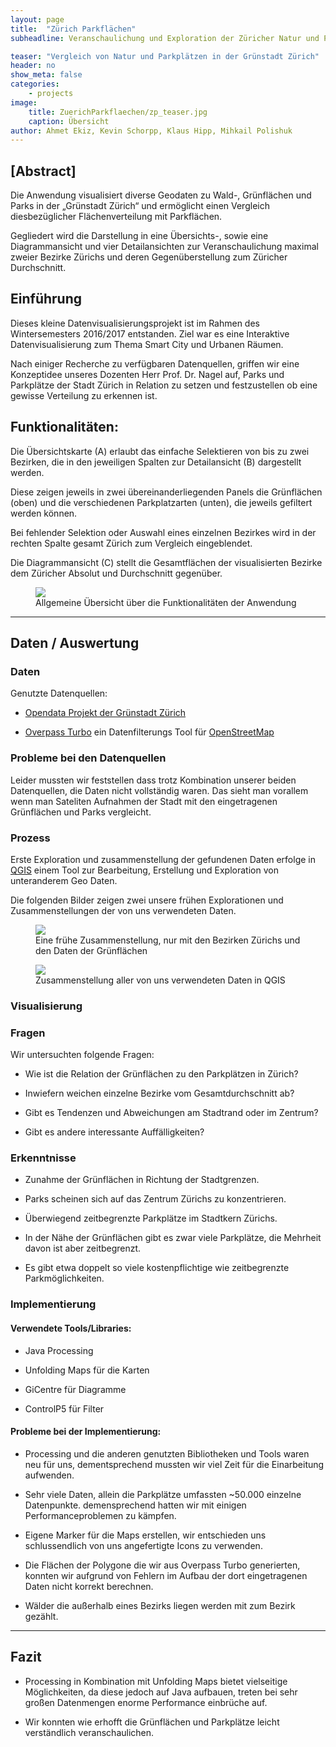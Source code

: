 ```yaml
---
layout: page
title:  "Zürich Parkflächen"
subheadline: Veranschaulichung und Exploration der Züricher Natur und Parkplätze 

teaser: "Vergleich von Natur und Parkplätzen in der Grünstadt Zürich"
header: no
show_meta: false
categories:
    - projects
image:
    title: ZuerichParkflaechen/zp_teaser.jpg
    caption: Übersicht 
author: Ahmet Ekiz, Kevin Schorpp, Klaus Hipp, Mihkail Polishuk
---
```


## [Abstract]
Die Anwendung visualisiert diverse Geodaten zu Wald-, Grünflächen und Parks in der „Grünstadt Zürich“ und ermöglicht einen Vergleich diesbezüglicher Flächenverteilung mit Parkflächen.

Gegliedert wird die Darstellung in eine Übersichts-, sowie eine Diagrammansicht und vier Detailansichten zur Veranschaulichung maximal zweier Bezirke Zürichs und deren Gegenüberstellung zum Züricher Durchschnitt.


## Einführung
<!--- Einführung: Was ist die Motivation hinter Ihrem Projekt?
- Konzept: Was ist die Grundidee, Hauptfrage, wichtigste Hypothese?-->

Dieses kleine Datenvisualisierungsprojekt ist im Rahmen des Wintersemesters 2016/2017 entstanden. Ziel war es eine Interaktive Datenvisualisierung zum Thema Smart City und Urbanen Räumen.

Nach einiger Recherche zu verfügbaren Datenquellen, griffen wir eine Konzeptidee unseres Dozenten Herr Prof. Dr. Nagel auf, Parks und Parkplätze der Stadt Zürich in Relation zu setzen und festzustellen ob eine gewisse Verteilung zu erkennen ist.

## Funktionalitäten:
Die Übersichtskarte (A) erlaubt das einfache Selektieren von bis zu zwei Bezirken, die in den jeweiligen Spalten zur Detailansicht (B) dargestellt werden.

Diese zeigen jeweils in zwei übereinanderliegenden Panels die Grünflächen (oben) und die verschiedenen Parkplatzarten (unten), die jeweils gefiltert werden können.

Bei fehlender Selektion oder Auswahl eines einzelnen Bezirkes wird in der rechten Spalte gesamt Zürich zum Vergleich eingeblendet.

Die Diagrammansicht (C) stellt die Gesamtflächen der visualisierten Bezirke dem Züricher Absolut und Durchschnitt gegenüber.


<figure>
  <img src="{{ site.urlimg }}/ZuerichParkflaechen/zp_functions_image.png" />
  <figcaption >Allgemeine Übersicht über die Funktionalitäten der Anwendung</figcaption>
</figure>

- - - 

## Daten / Auswertung

### Daten
<!--Quellen, Erhebung, Parsing, Aggregation, ...-->

Genutzte Datenquellen:

- [Opendata Projekt der Grünstadt Zürich](https://data.stadt-zuerich.ch/)

- [Overpass Turbo](https://overpass-turbo.eu/) ein Datenfilterungs Tool für [OpenStreetMap](http://openstreetmap.org/)

### Probleme bei den Datenquellen
Leider mussten wir feststellen dass trotz Kombination unserer beiden Datenquellen, die Daten nicht vollständig waren.
Das sieht man vorallem wenn man Sateliten Aufnahmen der Stadt mit den eingetragenen Grünflächen und Parks vergleicht.

### Prozess
<!--Sinnvolle Auswahl relevanter Experimente.-->

Erste Exploration und zusammenstellung der gefundenen Daten erfolge in [QGIS](http://qgis.org/de/site/) einem Tool zur Bearbeitung, Erstellung und Exploration von unteranderem Geo Daten.

Die folgenden Bilder zeigen zwei unsere frühen Explorationen und Zusammenstellungen der von uns verwendeten Daten.

<figure>
  <img src="{{ site.urlimg }}/ZuerichParkflaechen/QGIS_Bezirke_GruenUndWaldflaechen.JPG" />
  <figcaption >Eine frühe Zusammenstellung, nur mit den Bezirken Zürichs und den Daten der Grünflächen</figcaption>
</figure>

<figure>
  <img src="{{ site.urlimg }}/ZuerichParkflaechen/QGIS_View.JPG" />
  <figcaption >Zusammenstellung aller von uns verwendeten Daten in QGIS</figcaption>
</figure>

<!--## Prototyp / Ergebnisse
Hier sind einige unserer Prototypen und Entwicklungsschritte zu sehen: -->

### Visualisierung
<!--Ergebnisse, Design, Prototyp. Darstellungen echter oder ausgewählter Daten.-->

### Fragen
Wir untersuchten folgende Fragen:

- Wie ist die Relation der Grünflächen zu den Parkplätzen in Zürich?

- Inwiefern weichen einzelne Bezirke vom Gesamtdurchschnitt ab?

- Gibt es Tendenzen und Abweichungen am Stadtrand oder im Zentrum?

- Gibt es andere interessante Auffälligkeiten?

### Erkenntnisse
<!--Was haben Sie herausgefunden? Können Sie ein/zwei Aussagen oder Stories hervorheben?-->

- Zunahme der Grünflächen in Richtung der Stadtgrenzen.

- Parks scheinen sich auf das Zentrum Zürichs zu konzentrieren.

- Überwiegend zeitbegrenzte Parkplätze im Stadtkern Zürichs.

- In der Nähe der Grünflächen gibt es zwar viele Parkplätze, die Mehrheit davon ist aber zeitbegrenzt.

- Es gibt etwa doppelt so viele kostenpflichtige wie zeitbegrenzte Parkmöglichkeiten.


### Implementierung

#### Verwendete Tools/Libraries:

- Java Processing

- Unfolding Maps für die Karten

- GiCentre für Diagramme

- ControlP5 für Filter

<!--Wie haben Sie die Visualisierung umgesetzt? Welche Tools haben Sie für welche Schritte eingesetzt?-->


#### Probleme bei der Implementierung:

- Processing und die anderen genutzten Bibliotheken und Tools waren neu für uns, dementsprechend mussten wir viel Zeit für die Einarbeitung aufwenden.

- Sehr viele Daten, allein die Parkplätze umfassten ~50.000 einzelne Datenpunkte.
demensprechend hatten wir mit einigen Performanceproblemen zu kämpfen.

- Eigene Marker für die Maps erstellen, wir entschieden uns schlussendlich von uns angefertigte Icons zu verwenden.

- Die Flächen der Polygone die wir aus Overpass Turbo generierten, konnten wir aufgrund von Fehlern im Aufbau der dort eingetragenen Daten nicht korrekt berechnen.

- Wälder die außerhalb eines Bezirks liegen werden mit zum Bezirk gezählt.


<!--```javascript
function setup() {
  Data data = loadData();
  doSomeVisualization(data);
}
```-->

- - - 

## Fazit
<!--- Reflektion: Haben Sie erreicht, was sie wollten? Ist Ihr Ergebnis hilfreich?
- Ausblick: Welche weiteren Ideen haben Sie? Was könnten interessante
nächste Schritte sein?-->

- Processing in Kombination mit Unfolding Maps bietet vielseitige Möglichkeiten, da diese jedoch auf Java aufbauen, treten bei sehr großen Datenmengen enorme Performance einbrüche auf. 

- Wir konnten wie erhofft die Grünflächen und Parkplätze leicht verständlich veranschaulichen.
